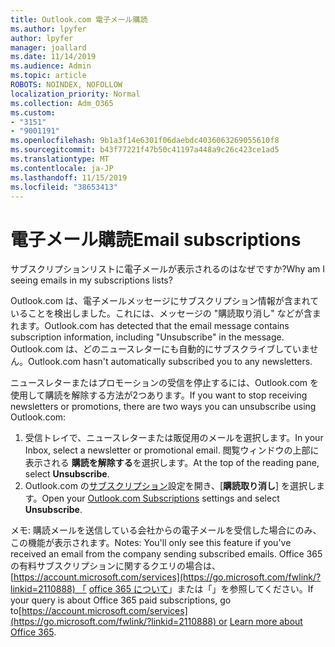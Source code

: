 ```yaml
---
title: Outlook.com 電子メール購読
ms.author: lpyfer
author: lpyfer
manager: joallard
ms.date: 11/14/2019
ms.audience: Admin
ms.topic: article
ROBOTS: NOINDEX, NOFOLLOW
localization_priority: Normal
ms.collection: Adm_O365
ms.custom:
- "3151"
- "9001191"
ms.openlocfilehash: 9b1a3f14e6301f06daebdc4036063269055610f8
ms.sourcegitcommit: b43f77221f47b50c41197a448a9c26c423ce1ad5
ms.translationtype: MT
ms.contentlocale: ja-JP
ms.lasthandoff: 11/15/2019
ms.locfileid: "38653413"
---
```

# <a name="email-subscriptions"></a><span data-ttu-id="26538-102">電子メール購読</span><span class="sxs-lookup"><span data-stu-id="26538-102">Email subscriptions</span></span>

<span data-ttu-id="26538-103">サブスクリプションリストに電子メールが表示されるのはなぜですか?</span><span class="sxs-lookup"><span data-stu-id="26538-103">Why am I seeing emails in my subscriptions lists?</span></span>

<span data-ttu-id="26538-104">Outlook.com は、電子メールメッセージにサブスクリプション情報が含まれていることを検出しました。これには、メッセージの "購読取り消し" などが含まれます。</span><span class="sxs-lookup"><span data-stu-id="26538-104">Outlook.com has detected that the email message contains subscription information, including "Unsubscribe" in the message.</span></span> <span data-ttu-id="26538-105">Outlook.com は、どのニュースレターにも自動的にサブスクライブしていません。</span><span class="sxs-lookup"><span data-stu-id="26538-105">Outlook.com hasn't automatically subscribed you to any newsletters.</span></span>

<span data-ttu-id="26538-106">ニュースレターまたはプロモーションの受信を停止するには、Outlook.com を使用して購読を解除する方法が2つあります。</span><span class="sxs-lookup"><span data-stu-id="26538-106">If you want to stop receiving newsletters or promotions, there are two ways you can unsubscribe using Outlook.com:</span></span>
1. <span data-ttu-id="26538-107">受信トレイで、ニュースレターまたは販促用のメールを選択します。</span><span class="sxs-lookup"><span data-stu-id="26538-107">In your Inbox, select a newsletter or promotional email.</span></span> <span data-ttu-id="26538-108">閲覧ウィンドウの上部に表示される **購読を解除する**を選択します。</span><span class="sxs-lookup"><span data-stu-id="26538-108">At the top of the reading pane, select **Unsubscribe**.</span></span>
2. <span data-ttu-id="26538-109">Outlook.com の[サブスクリプション](https://go.microsoft.com/fwlink/?linkid=2110887)設定を開き、[**購読取り消し**] を選択します。</span><span class="sxs-lookup"><span data-stu-id="26538-109">Open your [Outlook.com Subscriptions](https://go.microsoft.com/fwlink/?linkid=2110887) settings and select **Unsubscribe**.</span></span>

<span data-ttu-id="26538-110">メモ: 購読メールを送信している会社からの電子メールを受信した場合にのみ、この機能が表示されます。</span><span class="sxs-lookup"><span data-stu-id="26538-110">Notes: You'll only see this feature if you've received an email from the company sending subscribed emails.</span></span>
<span data-ttu-id="26538-111">Office 365 の有料サブスクリプションに関するクエリの場合は、[https://account.microsoft.com/services](https://go.microsoft.com/fwlink/?linkid=2110888) 「 [office 365 について](https://products.office.com/compare-all-microsoft-office-products?tab=1&WT.mc_id=PROD_OL-Web_Support_O365NewValue_Upgrade)」または「」を参照してください。</span><span class="sxs-lookup"><span data-stu-id="26538-111">If your query is about Office 365 paid subscriptions, go to[https://account.microsoft.com/services](https://go.microsoft.com/fwlink/?linkid=2110888) or [Learn more about Office 365](https://products.office.com/compare-all-microsoft-office-products?tab=1&WT.mc_id=PROD_OL-Web_Support_O365NewValue_Upgrade).</span></span>
  